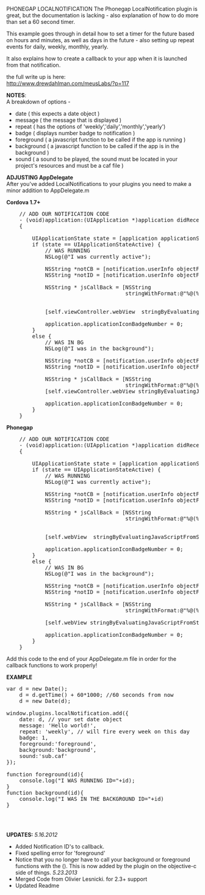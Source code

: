 PHONEGAP LOCALNOTIFICATION 
The Phonegap LocalNotification plugin is great, but the documentation is lacking - also explanation of how to do more than set a 60 second timer.

This example goes through in detail how to set a timer for the future based on hours and minutes, as well as days in the future - also setting up repeat events for daily, weekly, monthly, yearly.

It also explains how to create a callback to your app when it is launched from that notification.

the full write up is here:<br>
http://www.drewdahlman.com/meusLabs/?p=117


<b>NOTES</b>:<br>
A breakdown of options - <br>
- date ( this expects a date object )<br>
- message ( the message that is displayed )<br>
- repeat ( has the options of 'weekly','daily','monthly','yearly')<br>
- badge ( displays number badge to notification )<br>
- foreground ( a javascript function to be called if the app is running )<br>
- background ( a javascript function to be called if the app is in the background )<br>
- sound ( a sound to be played, the sound must be located in your project's resources and must be a caf file )<br>

<b>ADJUSTING AppDelegate</b><br>
After you've added LocalNotifications to your plugins you need to make a minor addition to AppDelegate.m

<b>Cordova 1.7+</b>
<pre>
	// ADD OUR NOTIFICATION CODE
	- (void)application:(UIApplication *)application didReceiveLocalNotification:(UILocalNotification *)notification 
	{

	    UIApplicationState state = [application applicationState];
	    if (state == UIApplicationStateActive) {
			// WAS RUNNING
		    NSLog(@"I was currently active");

		    NSString *notCB = [notification.userInfo objectForKey:@"foreground"];
		    NSString *notID = [notification.userInfo objectForKey:@"notificationId"];

		    NSString * jsCallBack = [NSString 
		                             stringWithFormat:@"%@(%@)", notCB,notID];  


		    [self.viewController.webView  stringByEvaluatingJavaScriptFromString:jsCallBack];

		    application.applicationIconBadgeNumber = 0;
	    }
	    else {
	        // WAS IN BG
	        NSLog(@"I was in the background");

	        NSString *notCB = [notification.userInfo objectForKey:@"background"];
	        NSString *notID = [notification.userInfo objectForKey:@"notificationId"];

		    NSString * jsCallBack = [NSString 
		                             stringWithFormat:@"%@(%@)", notCB,notID]; 
	        [self.viewController.webView stringByEvaluatingJavaScriptFromString:jsCallBack];         

	        application.applicationIconBadgeNumber = 0;
	    }                 
	}
</pre>
<b>Phonegap</b>
<pre>
	// ADD OUR NOTIFICATION CODE
	- (void)application:(UIApplication *)application didReceiveLocalNotification:(UILocalNotification *)notification 
	{

	    UIApplicationState state = [application applicationState];
	    if (state == UIApplicationStateActive) {
			// WAS RUNNING
		    NSLog(@"I was currently active");

		    NSString *notCB = [notification.userInfo objectForKey:@"foreground"];
		    NSString *notID = [notification.userInfo objectForKey:@"notificationId"];

		    NSString * jsCallBack = [NSString 
		                             stringWithFormat:@"%@(%@)", notCB,notID];  


		    [self.webView  stringByEvaluatingJavaScriptFromString:jsCallBack];

		    application.applicationIconBadgeNumber = 0;
	    }
	    else {
	        // WAS IN BG
	        NSLog(@"I was in the background");

	        NSString *notCB = [notification.userInfo objectForKey:@"background"];
	        NSString *notID = [notification.userInfo objectForKey:@"notificationId"];

		    NSString * jsCallBack = [NSString 
		                             stringWithFormat:@"%@(%@)", notCB,notID]; 

	        [self.webView stringByEvaluatingJavaScriptFromString:jsCallBack];         

	        application.applicationIconBadgeNumber = 0;
	    }                 
	}
</pre>
Add this code to the end of your AppDelegate.m file in order for the callback functions to work properly!

<b>EXAMPLE</b><br>
<pre>
var d = new Date();
	d = d.getTime() + 60*1000; //60 seconds from now
	d = new Date(d);

window.plugins.localNotification.add({
	date: d, // your set date object
	message: 'Hello world!',
	repeat: 'weekly', // will fire every week on this day
	badge: 1,
	foreground:'foreground',
	background:'background',
	sound:'sub.caf'
});

function foreground(id){
	console.log("I WAS RUNNING ID="+id);
}
function background(id){
	console.log("I WAS IN THE BACKGROUND ID="+id)
}

</pre>
<br>

<b>UPDATES:</b>
<i>5.16.2012</i>
- Added Notification ID's to callback.
- Fixed spelling error for 'foreground'
- Notice that you no longer have to call your background or foreground functions with the (). This is now added by the plugin on the objective-c side of things.
<i>5.23.2013</i>
- Merged Code from Olivier Lesnicki. for 2.3+ support
- Updated Readme

